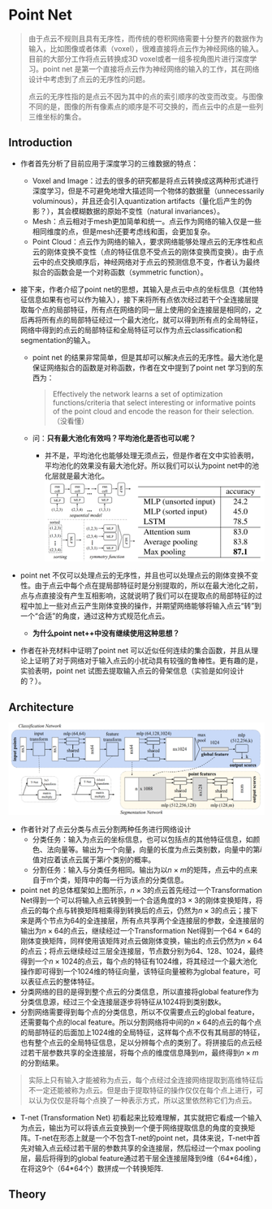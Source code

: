# Point Net

> 由于点云不规则且具有无序性，而传统的卷积网络需要十分整齐的数据作为输入，比如图像或者体素（voxel），很难直接将点云作为神经网络的输入。目前的大部分工作将点云转换成3D voxel或者一组多视角图片进行深度学习。point net 是第一个直接将点云作为神经网络的输入的工作，其在网络设计中考虑到了点云的无序性的问题。
>
> 点云的无序性指的是点云不因为其中的点的索引顺序的改变而改变。与图像不同的是，图像的所有像素点的顺序是不可交换的，而点云中的点是一些列三维坐标的集合。

## Introduction

- 作者首先分析了目前应用于深度学习的三维数据的特点：

  - Voxel and Image：过去的很多的研究都是将点云转换成这两种形式进行深度学习，但是不可避免地增大描述同一个物体的数据量（unnecessarily voluminous），并且还会引入quantization artifacts（量化后产生的伪影？），其会模糊数据的原始不变性（natural invariances）。
  - Mesh：点云相对于mesh更加简单和统一。点云作为网络的输入仅是一些相同维度的点，但是mesh还要考虑线和面，会更加复杂。
  - Point Cloud：点云作为网络的输入，要求网络能够处理点云的无序性和点云的刚体变换不变性（点的特征信息不受点云的刚体变换而变换）。由于点云中的点交换顺序后，神经网络对于点云的预测信息不变，作者认为最终拟合的函数会是一个对称函数（symmetric function）。

- 接下来，作者介绍了point net的思想，其输入是点云中点的坐标信息（其他特征信息如果有也可以作为输入），接下来将所有点依次经过若干个全连接层提取每个点的局部特征，所有点在网络的同一层上使用的全连接层是相同的，之后再将所有点的局部特征经过一个最大池化，就可以得到所有点的全局特征，网络中得到的点云的局部特征和全局特征可以作为点云classification和segmentation的输入。

  - point net 的结果非常简单，但是其却可以解决点云的无序性。最大池化是保证网络拟合的函数是对称函数，作者在文中提到了point net 学习到的东西为：

    > Effectively the network learns a set of optimization functions/criteria that select interesting or informative points of the point cloud and encode the reason for their selection.（没看懂）

  - 问：**只有最大池化有效吗？平均池化是否也可以呢？**

    - 并不是，平均池化也能够处理无须点云，但是作者在文中实验表明，平均池化的效果没有最大池化好。所以我们可以认为point net中的池化层就是最大池化。![image-20210929201732579](img/PointNet1&2.assets/image-20210929201732579.png)

- point net 不仅可以处理点云的无序性，并且也可以处理点云的刚体变换不变性。由于点云中每个点在提局部特征时是分别提取的，所以在最大池化之前，点与点直接没有产生互相影响，这就说明了我们可以在提取点的局部特征的过程中加上一些对点云产生刚体变换的操作，并期望网络能够将输入点云“转”到一个“合适”的角度，通过这种方式规范化点云。
  - **为什么point net++中没有继续使用这种思想？**
- 作者在补充材料中证明了point net 可以近似任何连续的集合函数，并且从理论上证明了对于网络对于输入点云的小扰动具有较强的鲁棒性。更有趣的是，实验表明，point net 试图去提取输入点云的骨架信息（实验是如何设计的？）。

## Architecture

![image-20210929204821063](img/PointNet1&2.assets/image-20210929204821063.png)

- 作者针对了点云分类与点云分割两种任务进行网络设计
  - 分类任务：输入为点云的坐标信息，也可以包括点的其他特征信息，如颜色、法向量等。输出为一个向量，向量的长度为点云类别数，向量中的第$i$值对应着该点云属于第$i$个类别的概率。
  - 分割任务：输入与分类任务相同。输出为以$n \times m$的矩阵，点云中的点来自于m个类，矩阵中的每一行为该点的分类信息。
- point net 的总体框架如上图所示，$n \times 3$的点云首先经过一个Transformation Net得到一个可以将输入点云转换到一个合适角度的$3 \times 3$的刚体变换矩阵，将点云的每个点与转换矩阵相乘得到转换后的点云，仍然为$n \times 3$的点云；接下来是两个节点为64的全连接层，所有点共享两个全连接层的参数，全连接层的输出为$n \times 64$的点云，继续经过一个Transformation Net得到一个$64 \times 64$的刚体变换矩阵，同样使用该矩阵对点云做刚体变换，输出的点云仍然为$n \times 64$的点云；将点云继续经过三层全连接层，节点数分别为64、128、1024，最终得到一个$n \times 1024$的点云，每个点的特征有1024维，将其经过一个最大池化操作即可得到一个1024维的特征向量，该特征向量被称为global feature，可以表征点云的整体特征。
- 分类网络的目的是得到整个点云的分类信息，所以直接将global feature作为分类信息源，经过三个全连接层逐步将特征从1024将到类别数$k$。
- 分割网络需要得到每个点的分类信息，所以不仅需要点云的global feature，还需要每个点的local feature。所以分割网络将中间的$n \times 64$的点云的每个点的局部特征的后面加上1024维的全局特征，这样每个点不仅有其局部的特征，也有整个点云的全局特征信息，足以分辨每个点的类别了。将拼接后的点云经过若干层参数共享的全连接层，将每个点的维度信息降到$m$，最终得到$n\times m$的分割结果。

> 实际上只有输入才能被称为点云，每个点经过全连接网络提取到高维特征后不一定还能被称为点云。但是由于提取特征的操作仅仅在每个点上进行，可以认为仅仅是将每个点换了一种表示方式，所以这里依然称它们为点云。

- T-net (Transformation Net) 初看起来比较难理解，其实就把它看成一个输入为点云，输出为可以将该点云变换到一个便于网络提取信息的角度的变换矩阵。T-net在形态上就是一个不包含T-net的point net，具体来说，T-net中首先对输入点云经过若干层的参数共享的全连接层，然后经过一个max pooling层，最后将得到的global feature通过若干层全连接层降到9维（64*64维），在将这9个（64\*64个）数拼成一个转换矩阵.

## Theory



